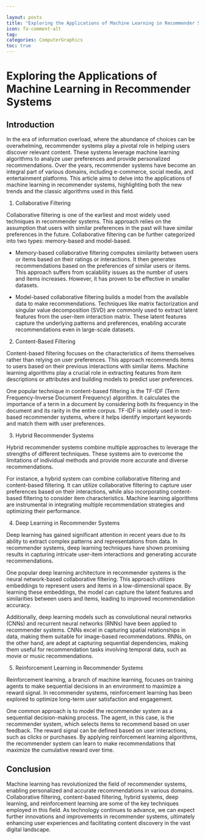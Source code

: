 ```yaml
---

layout: posts
title: "Exploring the Applications of Machine Learning in Recommender Systems"
icon: fa-comment-alt
tag:      
categories: ComputerGraphics
toc: true
---
```




# Exploring the Applications of Machine Learning in Recommender Systems

## Introduction

In the era of information overload, where the abundance of choices can be overwhelming, recommender systems play a pivotal role in helping users discover relevant content. These systems leverage machine learning algorithms to analyze user preferences and provide personalized recommendations. Over the years, recommender systems have become an integral part of various domains, including e-commerce, social media, and entertainment platforms. This article aims to delve into the applications of machine learning in recommender systems, highlighting both the new trends and the classic algorithms used in this field.

1. Collaborative Filtering

Collaborative filtering is one of the earliest and most widely used techniques in recommender systems. This approach relies on the assumption that users with similar preferences in the past will have similar preferences in the future. Collaborative filtering can be further categorized into two types: memory-based and model-based.

- Memory-based collaborative filtering computes similarity between users or items based on their ratings or interactions. It then generates recommendations based on the preferences of similar users or items. This approach suffers from scalability issues as the number of users and items increases. However, it has proven to be effective in smaller datasets.

- Model-based collaborative filtering builds a model from the available data to make recommendations. Techniques like matrix factorization and singular value decomposition (SVD) are commonly used to extract latent features from the user-item interaction matrix. These latent features capture the underlying patterns and preferences, enabling accurate recommendations even in large-scale datasets.

2. Content-Based Filtering

Content-based filtering focuses on the characteristics of items themselves rather than relying on user preferences. This approach recommends items to users based on their previous interactions with similar items. Machine learning algorithms play a crucial role in extracting features from item descriptions or attributes and building models to predict user preferences.

One popular technique in content-based filtering is the TF-IDF (Term Frequency-Inverse Document Frequency) algorithm. It calculates the importance of a term in a document by considering both its frequency in the document and its rarity in the entire corpus. TF-IDF is widely used in text-based recommender systems, where it helps identify important keywords and match them with user preferences.

3. Hybrid Recommender Systems

Hybrid recommender systems combine multiple approaches to leverage the strengths of different techniques. These systems aim to overcome the limitations of individual methods and provide more accurate and diverse recommendations.

For instance, a hybrid system can combine collaborative filtering and content-based filtering. It can utilize collaborative filtering to capture user preferences based on their interactions, while also incorporating content-based filtering to consider item characteristics. Machine learning algorithms are instrumental in integrating multiple recommendation strategies and optimizing their performance.

4. Deep Learning in Recommender Systems

Deep learning has gained significant attention in recent years due to its ability to extract complex patterns and representations from data. In recommender systems, deep learning techniques have shown promising results in capturing intricate user-item interactions and generating accurate recommendations.

One popular deep learning architecture in recommender systems is the neural network-based collaborative filtering. This approach utilizes embeddings to represent users and items in a low-dimensional space. By learning these embeddings, the model can capture the latent features and similarities between users and items, leading to improved recommendation accuracy.

Additionally, deep learning models such as convolutional neural networks (CNNs) and recurrent neural networks (RNNs) have been applied to recommender systems. CNNs excel in capturing spatial relationships in data, making them suitable for image-based recommendations. RNNs, on the other hand, are adept at capturing sequential dependencies, making them useful for recommendation tasks involving temporal data, such as movie or music recommendations.

5. Reinforcement Learning in Recommender Systems

Reinforcement learning, a branch of machine learning, focuses on training agents to make sequential decisions in an environment to maximize a reward signal. In recommender systems, reinforcement learning has been explored to optimize long-term user satisfaction and engagement.

One common approach is to model the recommender system as a sequential decision-making process. The agent, in this case, is the recommender system, which selects items to recommend based on user feedback. The reward signal can be defined based on user interactions, such as clicks or purchases. By applying reinforcement learning algorithms, the recommender system can learn to make recommendations that maximize the cumulative reward over time.

## Conclusion

Machine learning has revolutionized the field of recommender systems, enabling personalized and accurate recommendations in various domains. Collaborative filtering, content-based filtering, hybrid systems, deep learning, and reinforcement learning are some of the key techniques employed in this field. As technology continues to advance, we can expect further innovations and improvements in recommender systems, ultimately enhancing user experiences and facilitating content discovery in the vast digital landscape.